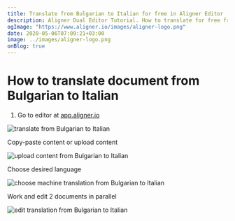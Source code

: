 ```yaml
---
title: Translate from Bulgarian to Italian for free in Aligner Editor
description: Aligner Dual Editor Tutorial. How to translate for free from Bulgarian to Italian. Aligner is multilingual document management platform. 
ogImage: "https://www.aligner.io/images/aligner-logo.png"
date: 2020-05-06T07:09:21+03:00
image: ../images/aligner-logo.png
onBlog: true
---
```


# How to translate document from Bulgarian to Italian

1. Go to editor at [app.aligner.io](https://app.aligner.io "Aligner App web page")

![translate from Bulgarian to Italian](../aligner-blank-editor.png "translate from Bulgarian to Italian")

Copy-paste content or upload content

![upload content from Bulgarian to Italian](../aligner-uploaded-document.png "upload content from Bulgarian to Italian")

Choose desired language

![choose machine translation from Bulgarian to Italian](../aligner-language-dropdown.png "choose machine translation from Bulgarian to Italian")

Work and edit 2 documents in parallel

![edit translation from Bulgarian to Italian](../aligner-double-sitded-editor.png "edit translation from Bulgarian to Italian")

